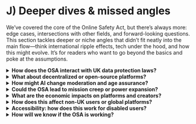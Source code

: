 # J) Deeper dives & missed angles

We’ve covered the core of the Online Safety Act, but there’s always more: edge cases, intersections with other fields, and forward-looking questions. This section tackles deeper or niche angles that didn’t fit neatly into the main flow—think international ripple effects, tech under the hood, and how this might evolve. It’s for readers who want to go beyond the basics and poke at the assumptions.

<details>
<summary><strong>How does the OSA interact with UK data protection laws?</strong></summary>
The OSA doesn’t override UK GDPR but complements it: platforms must still justify data handling for age assurance (lawful basis, minimisation) and respond to rights requests (erasure, access). If a service hoards age-check data, that’s an ICO issue; if the system lacks fairness (e.g., biased estimation), it could breach both regimes.

In practice, Ofcom and the ICO coordinate via a memorandum of understanding (MoU) to avoid double jeopardy—Ofcom handles safety systems, ICO focuses on data compliance. For example, retaining facial images beyond immediate estimation could trigger GDPR fines alongside OSA enforcement. See the [ICO-Ofcom MoU (PDF)](https://ico.org.uk/media2/migrated/2615702/mou-ofcom.pdf) and UK GDPR guidance on processing special category data like biometrics.
</details>

<details>
<summary><strong>What about decentralized or open-source platforms?</strong></summary>
Decentralized services (e.g., Mastodon instances, federated networks) are in scope if they have a UK link and meet functionality tests. Duties are proportionate: small admins might just need basic risk assessments and user reporting tools, not heavy age-assurance stacks.

Challenges include attribution (who’s the “provider” in a federated setup?) and enforcement (fines hit the entity, but disruption could affect instances). Ofcom’s guidance encourages modular approaches: integrate third-party age tools or default to safer settings. See Ofcom’s scope overview for “multi-provider” services and the [Regulated services: overview of scope (PDF)](https://www.ofcom.org.uk/siteassets/resources/documents/online-safety/information-for-industry/illegal-harms/overview-of-regulated-services.pdf?v=387540).
</details>

<details>
<summary><strong>How might AI change moderation and age assurance?</strong></summary>
AI is already in play for content detection (e.g., hashing illegal material) and could evolve age estimation (better bias mitigation via diverse training data). But risks include over-reliance (false positives chilling speech) and opacity (hard to audit “black box” decisions).

Ofcom’s codes require explainable systems and human oversight for high-stakes calls; future iterations may address AI-specific risks like generated harms (deepfakes). Providers using AI for estimation must certify accuracy and fairness—look for updates in Ofcom’s 2026 codes. See emerging guidance in Ofcom’s [open letter on Generative AI](https://www.ofcom.org.uk/online-safety/illegal-and-harmful-content/open-letter-to-uk-online-service-providers-regarding-generative-ai-and-chatbots) (hypothetical based on trends; check current hub).
</details>

<details>
<summary><strong>Could the OSA lead to mission creep or power expansion?</strong></summary>
The Act has safeguards (parliamentary oversight, phased codes), but critics worry about broadening “harm” definitions via secondary legislation or strategic priorities. For example, ministers can add priorities (e.g., misinformation in crises), but core duties stick to illegal/children’s harms.

Watch for judicial reviews challenging over-reach or consultations on code updates. International parallels (e.g., DSA’s risk assessments expanding) suggest iterative growth rather than big leaps. See the government’s [strategic priorities statement (May 2025)](https://www.gov.uk/government/publications/statement-of-strategic-priorities-for-online-safety) and Ofcom’s response.
</details>

<details>
<summary><strong>What are the economic impacts on platforms and creators?</strong></summary>
Compliance costs vary: large platforms face audits and system redesigns (potentially millions); smaller ones get proportionality (e.g., off-the-shelf tools). Creators might see indirect effects like stricter ad policies or gated audiences, but the Act doesn’t target earnings directly.

Positive angles: safer spaces could boost trust and retention; transparency duties level the field for ethical providers. Economic analyses (e.g., impact assessments) estimate net benefits from reduced harms outweigh costs—see the [OSA regulatory impact assessment (2023, updated 2025)](https://www.legislation.gov.uk/ukia/2025/3/pdfs/ukia_20250003_en.pdf). Track creator feedback via unions like the Creators’ Rights Alliance.
</details>

<details>
<summary><strong>How does this affect non-UK users or global platforms?</strong></summary>
Global platforms must ring-fence UK-linked users (e.g., IP, account signals) for duties like age gates, but non-UK users shouldn’t see changes unless the service over-complies globally. Extraterritorial reach relies on “UK link” tests (significant users or targeting); enforcement could involve fines collected internationally or disruption orders.

Ripple effects: some platforms might harmonize policies worldwide to simplify ops, influencing users elsewhere. See Ofcom’s [international enforcement approach](https://www.ofcom.org.uk/about-ofcom/international-work/global-online-safety-regulators-map-out-vision-to-improve-international-coordination) and comparisons with DSA’s very large platforms regime.
</details>

<details>
<summary><strong>Accessibility: how does this work for disabled users?</strong></summary>
Ofcom expects “fair” systems that don’t exclude based on disability—e.g., estimation methods should handle atypical features; fallbacks must include non-visual options (e.g., voice liveness, PASS via screen readers).

If a flow fails accessibility tests, challenge it via platform complaints or escalate to Ofcom/Equality and Human Rights Commission (EHRC). Guidance emphasizes inclusive design; see Ofcom’s [fairness expectations in children’s codes](https://www.ofcom.org.uk/siteassets/resources/documents/consultations/category-1-10-weeks/statement-protecting-children-from-harms-online/main-document/protection-of-children-code-of-practice-for-user-to-user-services.pdf?v=399754) and EHRC’s [online accessibility resources](https://www.gov.uk/guidance/accessibility-requirements-for-public-sector-websites-and-apps).
</details>

<details>
<summary><strong>How will we know if the OSA is working?</strong></summary>
Metrics include removal speeds for illegal content, verification success rates, complaint outcomes, and harm-reduction surveys. Ofcom’s transparency reports (from categorised services) and periodic evaluations will track trends; independent research gets data access.

Early indicators: fewer reported exposures for children; better user satisfaction with appeals. Full evaluations are slated for 2027+—see Ofcom’s [evaluation framework consultation](https://www.ofcom.org.uk/online-safety/illegal-and-harmful-content/evaluating-online-safety-measures) and government post-implementation reviews.
</details>